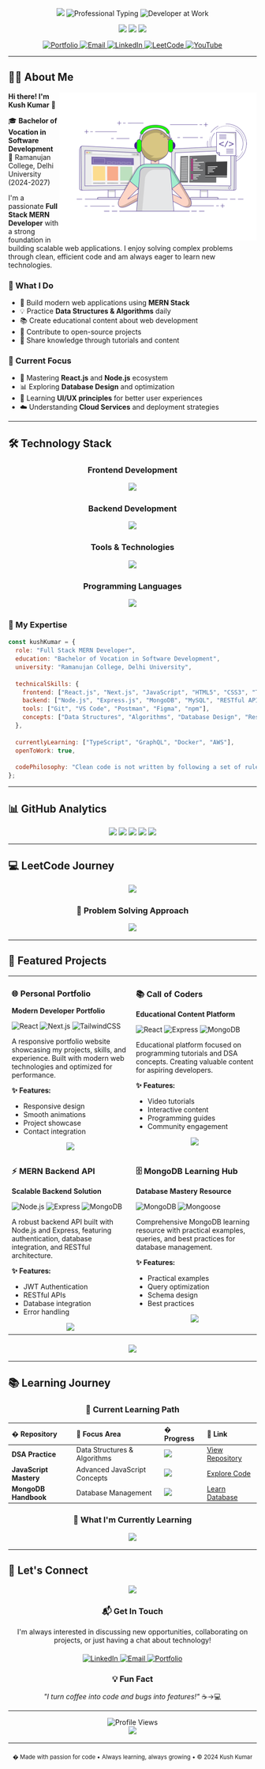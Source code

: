 <!-- Modern Minimalist Tech Theme -->
<div align="center">

<!-- Clean Professional Header -->
<img src="https://capsule-render.vercel.app/api?type=waving&color=gradient&customColorList=24&height=200&section=header&text=Kush%20Kumar&fontSize=50&fontColor=ffffff&animation=fadeIn&fontAlign=50&fontAlignY=35&desc=Full%20Stack%20MERN%20Developer&descAlign=50&descAlignY=55&descSize=20" />

<!-- Professional Typing Animation -->
<img src="https://readme-typing-svg.demolab.com?font=Inter&weight=400&size=30&duration=3000&pause=1000&color=4285F4&center=true&vCenter=true&width=600&height=80&lines=Building+Scalable+Web+Applications;Crafting+Digital+Solutions;MERN+Stack+Specialist;Problem+Solver+%26+Innovator" alt="Professional Typing" />

<!-- Hero Developer GIF -->
<img src="https://media.giphy.com/media/qgQUggAC3Pfv687qPC/giphy.gif" width="400" alt="Developer at Work" />

<!-- Professional Status Badges -->
<p>
  <img src="https://img.shields.io/badge/Status-Available%20for%20Opportunities-4285F4?style=for-the-badge&logo=checkmark&logoColor=white" />
  <img src="https://img.shields.io/badge/Focus-Full%20Stack%20Development-1976D2?style=for-the-badge&logo=code&logoColor=white" />
  <img src="https://img.shields.io/badge/Location-Delhi,%20India-607D8B?style=for-the-badge&logo=location&logoColor=white" />
</p>

<!-- Clean Social Links -->
<p>
  <a href="https://kush-kumar.vercel.app/">
    <img src="https://img.shields.io/badge/Portfolio-4285F4?style=for-the-badge&logo=google-chrome&logoColor=white" alt="Portfolio" />
  </a>
  <a href="mailto:kushkumar.officialsoftwaredev@gmail.com">
    <img src="https://img.shields.io/badge/Email-EA4335?style=for-the-badge&logo=gmail&logoColor=white" alt="Email" />
  </a>
  <a href="https://www.linkedin.com/in/kush-kumar-b10020302/">
    <img src="https://img.shields.io/badge/LinkedIn-0A66C2?style=for-the-badge&logo=linkedin&logoColor=white" alt="LinkedIn" />
  </a>
  <a href="https://leetcode.com/kushkumarkashyap7280">
    <img src="https://img.shields.io/badge/LeetCode-FFA116?style=for-the-badge&logo=leetcode&logoColor=white" alt="LeetCode" />
  </a>
  <a href="https://www.youtube.com/@callofcoders">
    <img src="https://img.shields.io/badge/YouTube-FF0000?style=for-the-badge&logo=youtube&logoColor=white" alt="YouTube" />
  </a>
</p>

</div>

---

## 👨‍💻 About Me

<img align="right" alt="Coding" width="400" src="https://raw.githubusercontent.com/devSouvik/devSouvik/master/gif3.gif">

**Hi there! I'm Kush Kumar** 👋

🎓 **Bachelor of Vocation in Software Development**  
📍 Ramanujan College, Delhi University (2024-2027)

I'm a passionate **Full Stack MERN Developer** with a strong foundation in building scalable web applications. I enjoy solving complex problems through clean, efficient code and am always eager to learn new technologies.

### 🎯 What I Do
- 🚀 Build modern web applications using **MERN Stack**
- 💡 Practice **Data Structures & Algorithms** daily
- 📚 Create educational content about web development
- 🤝 Contribute to open-source projects
- 🎥 Share knowledge through tutorials and content

### 🌟 Current Focus
- 🔧 Mastering **React.js** and **Node.js** ecosystem
- 📊 Exploring **Database Design** and optimization
- 🎨 Learning **UI/UX principles** for better user experiences
- ☁️ Understanding **Cloud Services** and deployment strategies

---

## 🛠️ Technology Stack

<div align="center">

### Frontend Development
<img src="https://skillicons.dev/icons?i=html,css,js,react,redux,nextjs,tailwind,bootstrap&perline=8" />

### Backend Development  
<img src="https://skillicons.dev/icons?i=nodejs,express,mongodb,mysql,postgresql&perline=5" />

### Tools & Technologies
<img src="https://skillicons.dev/icons?i=git,github,vscode,figma,postman,vercel,netlify&perline=7" />

### Programming Languages
<img src="https://skillicons.dev/icons?i=js,typescript,python,java,cpp&perline=5" />

</div>

### 💼 My Expertise

```javascript
const kushKumar = {
  role: "Full Stack MERN Developer",
  education: "Bachelor of Vocation in Software Development",
  university: "Ramanujan College, Delhi University",
  
  technicalSkills: {
    frontend: ["React.js", "Next.js", "JavaScript", "HTML5", "CSS3", "Tailwind CSS"],
    backend: ["Node.js", "Express.js", "MongoDB", "MySQL", "RESTful APIs"],
    tools: ["Git", "VS Code", "Postman", "Figma", "npm"],
    concepts: ["Data Structures", "Algorithms", "Database Design", "Responsive Design"]
  },
  
  currentlyLearning: ["TypeScript", "GraphQL", "Docker", "AWS"],
  openToWork: true,
  
  codePhilosophy: "Clean code is not written by following a set of rules. Clean code is written by programmers who care."
};
```

---

## 📊 GitHub Analytics

<div align="center">

<img width="49%" src="https://github-readme-stats.vercel.app/api?username=kushkumarkashyap7280&show_icons=true&theme=tokyonight&include_all_commits=true&count_private=true&border_radius=10" />
<img width="49%" src="https://github-readme-stats.vercel.app/api/top-langs/?username=kushkumarkashyap7280&layout=compact&theme=tokyonight&border_radius=10" />

<img width="60%" src="https://github-readme-streak-stats.herokuapp.com/?user=kushkumarkashyap7280&theme=tokyonight&border_radius=10" />

<img width="100%" src="https://github-readme-activity-graph.vercel.app/graph?username=kushkumarkashyap7280&bg_color=1a1b27&color=70a5fd&line=bf91f3&point=70a5fd&area=true&hide_border=true&custom_title=Contribution%20Activity" />

<img src="https://github-profile-trophy.vercel.app/?username=kushkumarkashyap7280&theme=tokyonight&no-frame=true&margin-w=10&margin-h=10&column=4&row=2&title=Commit,Stars,Repositories,PullRequest" />

</div>

---

## 💻 LeetCode Journey

<div align="center">

<img src="https://leetcard.jacoblin.cool/kushkumarkashyap7280?theme=dark&font=Inter&ext=activity&border=1&border_color=70a5fd" />

### 🎯 Problem Solving Approach
<img src="https://readme-typing-svg.demolab.com?font=Inter&size=18&duration=3000&pause=1000&color=70a5fd&center=true&vCenter=true&width=500&height=60&lines=Daily+DSA+Practice;Algorithmic+Problem+Solving;Code+Optimization;Pattern+Recognition" />

</div>

---

## 🚀 Featured Projects

<div align="center">

<table>
<tr>
<td width="50%" valign="top">

### 🌐 Personal Portfolio
**Modern Developer Portfolio**

![React](https://img.shields.io/badge/React-61DAFB?style=flat-square&logo=react&logoColor=black)
![Next.js](https://img.shields.io/badge/Next.js-000000?style=flat-square&logo=next.js&logoColor=white)
![TailwindCSS](https://img.shields.io/badge/Tailwind-38B2AC?style=flat-square&logo=tailwind-css&logoColor=white)

A responsive portfolio website showcasing my projects, skills, and experience. Built with modern web technologies and optimized for performance.

**✨ Features:**
- Responsive design
- Smooth animations
- Project showcase
- Contact integration

<div align="center">
<a href="https://kush-kumar.vercel.app/">
  <img src="https://img.shields.io/badge/Live%20Demo-4285F4?style=for-the-badge&logo=google-chrome&logoColor=white" />
</a>
</div>

</td>
<td width="50%" valign="top">

### 📚 Call of Coders
**Educational Content Platform**

![React](https://img.shields.io/badge/React-61DAFB?style=flat-square&logo=react&logoColor=black)
![Express](https://img.shields.io/badge/Express-000000?style=flat-square&logo=express&logoColor=white)
![MongoDB](https://img.shields.io/badge/MongoDB-47A248?style=flat-square&logo=mongodb&logoColor=white)

Educational platform focused on programming tutorials and DSA concepts. Creating valuable content for aspiring developers.

**✨ Features:**
- Video tutorials
- Interactive content
- Programming guides
- Community engagement

<div align="center">
<a href="https://www.youtube.com/@callofcoders">
  <img src="https://img.shields.io/badge/Watch%20Videos-FF0000?style=for-the-badge&logo=youtube&logoColor=white" />
</a>
</div>

</td>
</tr>
<tr>
<td width="50%" valign="top">

### ⚡ MERN Backend API
**Scalable Backend Solution**

![Node.js](https://img.shields.io/badge/Node.js-339933?style=flat-square&logo=node.js&logoColor=white)
![Express](https://img.shields.io/badge/Express-000000?style=flat-square&logo=express&logoColor=white)
![MongoDB](https://img.shields.io/badge/MongoDB-47A248?style=flat-square&logo=mongodb&logoColor=white)

A robust backend API built with Node.js and Express, featuring authentication, database integration, and RESTful architecture.

**✨ Features:**
- JWT Authentication
- RESTful APIs
- Database integration
- Error handling

<div align="center">
<a href="https://github.com/kushkumarkashyap7280/MERN-BACKEND">
  <img src="https://img.shields.io/badge/View%20Code-1976D2?style=for-the-badge&logo=github&logoColor=white" />
</a>
</div>

</td>
<td width="50%" valign="top">

### 🗄️ MongoDB Learning Hub
**Database Mastery Resource**

![MongoDB](https://img.shields.io/badge/MongoDB-47A248?style=flat-square&logo=mongodb&logoColor=white)
![Mongoose](https://img.shields.io/badge/Mongoose-880000?style=flat-square&logo=mongoose&logoColor=white)

Comprehensive MongoDB learning resource with practical examples, queries, and best practices for database management.

**✨ Features:**
- Practical examples
- Query optimization
- Schema design
- Best practices

<div align="center">
<a href="https://github.com/kushkumarkashyap7280/MONGODB">
  <img src="https://img.shields.io/badge/Learn%20More-607D8B?style=for-the-badge&logo=mongodb&logoColor=white" />
</a>
</div>

</td>
</tr>
</table>

<div style="margin-top: 20px;">
<a href="https://github.com/kushkumarkashyap7280?tab=repositories">
  <img src="https://img.shields.io/badge/View%20All%20Projects-4285F4?style=for-the-badge&logo=github&logoColor=white" />
</a>
</div>

</div>

---

## 📚 Learning Journey

<div align="center">

### 🎯 Current Learning Path

| � **Repository** | 🎯 **Focus Area** | � **Progress** | 🔗 **Link** |
|:-|:-|:-|:-|
| **DSA Practice** | Data Structures & Algorithms | ![](https://img.shields.io/badge/85%25-4285F4?style=flat-square) | [View Repository](https://github.com/kushkumarkashyap7280/DSA) |
| **JavaScript Mastery** | Advanced JavaScript Concepts | ![](https://img.shields.io/badge/90%25-1976D2?style=flat-square) | [Explore Code](https://github.com/kushkumarkashyap7280/JAVASCRIPT) |
| **MongoDB Handbook** | Database Management | ![](https://img.shields.io/badge/95%25-607D8B?style=flat-square) | [Learn Database](https://github.com/kushkumarkashyap7280/MONGODB) |

### 📖 What I'm Currently Learning

<img src="https://readme-typing-svg.demolab.com?font=Inter&size=20&duration=3000&pause=1000&color=4285F4&center=true&vCenter=true&width=500&height=60&lines=TypeScript+Development;GraphQL+APIs;Docker+Containerization;Cloud+Deployment;System+Design" />

</div>

---

## 🤝 Let's Connect

<div align="center">

<img src="https://readme-typing-svg.demolab.com?font=Inter&size=25&duration=3000&pause=1000&color=4285F4&center=true&vCenter=true&width=600&height=70&lines=Let's+Build+Something+Amazing!;Open+to+New+Opportunities;Ready+to+Collaborate!" />

### 📬 Get In Touch

I'm always interested in discussing new opportunities, collaborating on projects, or just having a chat about technology!

<div style="margin: 20px 0;">
  <a href="https://www.linkedin.com/in/kush-kumar-b10020302/">
    <img src="https://img.shields.io/badge/LinkedIn-0A66C2?style=for-the-badge&logo=linkedin&logoColor=white" alt="LinkedIn" />
  </a>
  <a href="mailto:kushkumar.officialsoftwaredev@gmail.com">
    <img src="https://img.shields.io/badge/Email-EA4335?style=for-the-badge&logo=gmail&logoColor=white" alt="Email" />
  </a>
  <a href="https://kush-kumar.vercel.app/">
    <img src="https://img.shields.io/badge/Portfolio-4285F4?style=for-the-badge&logo=google-chrome&logoColor=white" alt="Portfolio" />
  </a>
</div>

### 💡 Fun Fact
*"I turn coffee into code and bugs into features!"* ☕→💻

---

<img src="https://komarev.com/ghpvc/?username=kushkumarkashyap7280&style=for-the-badge&color=4285F4" alt="Profile Views" />

</div>

<div align="center">
  <img src="https://capsule-render.vercel.app/api?type=waving&color=gradient&customColorList=24&height=120&section=footer&animation=fadeIn" />
</div>

---

<div align="center">
  <sub>� Made with passion for code • Always learning, always growing • © 2024 Kush Kumar</sub>
</div>
